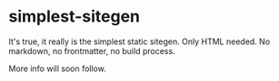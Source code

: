 # simplest-sitegen

It's true, it really is the simplest static sitegen. Only HTML needed. No markdown, no frontmatter, no build process.

More info will soon follow.
